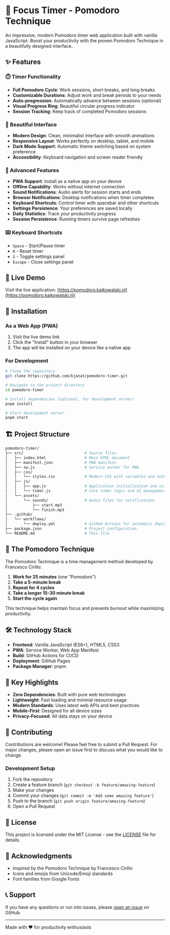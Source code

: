 # 🍅 Focus Timer - Pomodoro Technique

An impressive, modern Pomodoro timer web application built with vanilla JavaScript. Boost your productivity with the proven Pomodoro Technique in a beautifully designed interface.

## ✨ Features

### ⏱️ Timer Functionality

- **Full Pomodoro Cycle**: Work sessions, short breaks, and long breaks
- **Customizable Durations**: Adjust work and break periods to your needs
- **Auto-progression**: Automatically advance between sessions (optional)
- **Visual Progress Ring**: Beautiful circular progress indicator
- **Session Tracking**: Keep track of completed Pomodoro sessions

### 🎨 Beautiful Interface

- **Modern Design**: Clean, minimalist interface with smooth animations
- **Responsive Layout**: Works perfectly on desktop, tablet, and mobile
- **Dark Mode Support**: Automatic theme switching based on system preference
- **Accessibility**: Keyboard navigation and screen reader friendly

### 🔧 Advanced Features

- **PWA Support**: Install as a native app on your device
- **Offline Capability**: Works without internet connection
- **Sound Notifications**: Audio alerts for session starts and ends
- **Browser Notifications**: Desktop notifications when timer completes
- **Keyboard Shortcuts**: Control timer with spacebar and other shortcuts
- **Settings Persistence**: Your preferences are saved locally
- **Daily Statistics**: Track your productivity progress
- **Session Persistence**: Running timers survive page refreshes

### ⌨️ Keyboard Shortcuts

- `Space` - Start/Pause timer
- `R` - Reset timer
- `S` - Toggle settings panel
- `Escape` - Close settings panel

## 🚀 Live Demo

Visit the live application: [https://pomodoro.kajkowalski.nl](https://pomodoro.kajkowalski.nl)

## 📱 Installation

### As a Web App (PWA)

1. Visit the live demo link
2. Click the "Install" button in your browser
3. The app will be installed on your device like a native app

### For Development

```bash
# Clone the repository
git clone https://github.com/kjanat/pomodoro-timer.git

# Navigate to the project directory
cd pomodoro-timer

# Install dependencies (optional, for development server)
pnpm install

# Start development server
pnpm start
```

## 🏗️ Project Structure

```sh
pomodoro-timer/
├── src/                           # Source files
│   ├── index.html                 # Main HTML document
│   ├── manifest.json              # PWA manifest
│   ├── sw.js                      # Service worker for PWA
│   ├── css/
│   │   └── styles.css             # Modern CSS with variables and animations
│   ├── js/
│   │   ├── app.js                 # Application initialization and utilities
│   │   └── timer.js               # Core timer logic and UI management
│   └── assets/
│       └── sounds/                # Audio files for notifications
│           ├── start.mp3
│           └── finish.mp3
├── .github/
│   └── workflows/
│       └── deploy.yml             # GitHub Actions for automatic deployment
├── package.json                   # Project configuration
└── README.md                      # This file
```

## 🎯 The Pomodoro Technique

The Pomodoro Technique is a time management method developed by Francesco Cirillo:

1. **Work for 25 minutes** (one "Pomodoro")
2. **Take a 5-minute break**
3. **Repeat for 4 cycles**
4. **Take a longer 15-30 minute break**
5. **Start the cycle again**

This technique helps maintain focus and prevents burnout while maximizing productivity.

## 🛠️ Technology Stack

- **Frontend**: Vanilla JavaScript (ES6+), HTML5, CSS3
- **PWA**: Service Worker, Web App Manifest
- **Build**: GitHub Actions for CI/CD
- **Deployment**: GitHub Pages
- **Package Manager**: pnpm

## 🌟 Key Highlights

- **Zero Dependencies**: Built with pure web technologies
- **Lightweight**: Fast loading and minimal resource usage
- **Modern Standards**: Uses latest web APIs and best practices
- **Mobile-First**: Designed for all device sizes
- **Privacy-Focused**: All data stays on your device

## 🤝 Contributing

Contributions are welcome! Please feel free to submit a Pull Request. For major changes, please open an issue first to discuss what you would like to change.

### Development Setup

1. Fork the repository
2. Create a feature branch (`git checkout -b feature/amazing-feature`)
3. Make your changes
4. Commit your changes (`git commit -m 'Add some amazing feature'`)
5. Push to the branch (`git push origin feature/amazing-feature`)
6. Open a Pull Request

## 📄 License

This project is licensed under the MIT License - see the [LICENSE](LICENSE) file for details.

## 🙏 Acknowledgments

- Inspired by the Pomodoro Technique by Francesco Cirillo
- Icons and emojis from Unicode/Emoji standards
- Font families from Google Fonts

## 📞 Support

If you have any questions or run into issues, please [open an issue](https://github.com/kjanat/pomodoro-timer/issues) on GitHub.

---

Made with ❤️ for productivity enthusiasts
